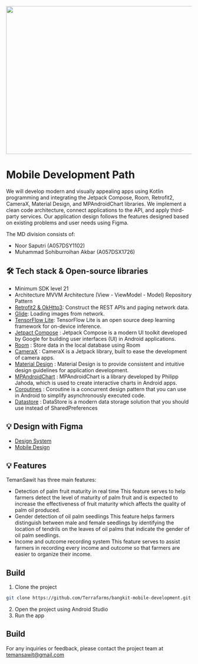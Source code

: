 <img src="https://github.com/TemanSawit/TemanSawitApp/assets/92320588/8f1164de-88f0-4eca-9270-bf40219bb6fd"  width="700" height="400">

# Mobile Development Path

We will develop modern and visually appealing apps using Kotlin programming and integrating the Jetpack Compose, Room, Retrofit2, CameraX, Material Design, and MPAndroidChart libraries. We implement a clean code architecture, connect applications to the API, and apply third-party services. Our application design follows the features designed based on existing problems and user needs using Figma.

The MD division consists of:

- Noor Saputri (A057DSY1102)
- Muhammad Sohiburroihan Akbar (A057DSX1726)


## 🛠️ Tech stack & Open-source libraries
<!-- Test -->
- Minimum SDK level 21
- Architecture
MVVM Architecture (View - ViewModel - Model)
Repository Pattern
- [Retrofit2 & OkHttp3](https://github.com/square/retrofit): Construct the REST APIs and paging network data.
- [Glide](https://github.com/bumptech/glide): Loading images from network.
- [TensorFlow Lite](https://www.tensorflow.org/lite/android?hl=id): TensorFlow Lite is an open source deep learning framework for on-device inference.
- [Jetpact Compose](https://developer.android.com/jetpack/compose?gclid=CjwKCAjwkLCkBhA9EiwAka9QRoDjsHwvjkPI1IqNOZk6H4kdF3VYhhhCG0pKZXUIxHW3jD3W2eDuHBoClgIQAvD_BwE&gclsrc=aw.ds) : Jetpack Compose is a modern UI toolkit developed by Google for building user interfaces (UI) in Android applications.
-  [Room](https://developer.android.com/training/data-storage/room) : Store data in the local database using Room
-  [CameraX](https://developer.android.com/training/camerax?hl=id) : CameraX is a Jetpack library, built to ease the development of camera apps.
-  [Material Design](https://m3.material.io/) : Material Design is to provide consistent and intuitive design guidelines for application development.
-  [MPAndroidChart](https://github.com/PhilJay/MPAndroidChart) : MPAndroidChart is a library developed by Philipp Jahoda, which is used to create interactive charts in Android apps.
-  [Coroutines](https://developer.android.com/kotlin/coroutines?hl=id) : Coroutine is a concurrent design pattern that you can use in Android to simplify asynchronously executed code.
-  [Datastore](https://developer.android.com/training/data-storage/shared-preferences) : DataStore is a modern data storage solution that you should use instead of SharedPreferences

## 💡 Design with Figma
<!-- Test -->
- [Design System](https://www.figma.com/file/5gnRl5pdbAD3HzFzi132ps/TemanSawit-%7C-Bangkit-Capstone?type=design&node-id=0%3A1&t=WKjh8UlYX8DIFvlz-1)
- [Mobile Design](https://www.figma.com/file/5gnRl5pdbAD3HzFzi132ps/TemanSawit-%7C-Bangkit-Capstone?type=design&node-id=2%3A430&t=WKjh8UlYX8DIFvlz-1)

## 💡 Features
<!-- Test -->
TemanSawit has three main features:
- Detection of palm fruit maturity in real time
This feature serves to help farmers detect the level of maturity of palm fruit and is expected to increase the effectiveness of fruit maturity which affects the quality of palm oil produced.
- Gender detection of oil palm seedlings
This feature helps farmers distinguish between male and female seedlings by identifying the location of tendrils on the leaves of oil palms that indicate the gender of oil palm seedlings.
- Income and outcome recording system
This feature serves to assist farmers in recording every income and outcome so that farmers are easier to organize their income.


## Build
<!-- Test -->
1. Clone the project
```bash
git clone https://github.com/Terrafarms/bangkit-mobile-development.git
```
2. Open the project using Android Studio
3. Run the app

## Build
<!-- Test -->
For any inquiries or feedback, please contact the project team at temansawit@gmail.com



